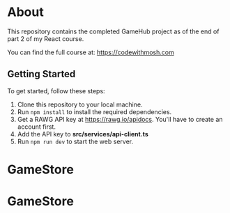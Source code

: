 # About

This repository contains the completed GameHub project as of the end of part 2 of my React course.

You can find the full course at: https://codewithmosh.com

## Getting Started

To get started, follow these steps:

1. Clone this repository to your local machine.
2. Run `npm install` to install the required dependencies.
3. Get a RAWG API key at https://rawg.io/apidocs. You'll have to create an account first.
4. Add the API key to **src/services/api-client.ts**
5. Run `npm run dev` to start the web server.
# GameStore
# GameStore
